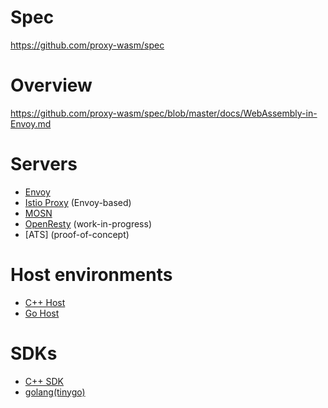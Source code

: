 # Spec

https://github.com/proxy-wasm/spec

# Overview

https://github.com/proxy-wasm/spec/blob/master/docs/WebAssembly-in-Envoy.md

# Servers

* [Envoy]
* [Istio Proxy] (Envoy-based)
* [MOSN]
* [OpenResty] (work-in-progress)
* [ATS] (proof-of-concept)

[Envoy]: https://github.com/envoyproxy/envoy
[Istio Proxy]: https://github.com/istio/proxy
[MOSN]: https://github.com/mosn/mosn
[OpenResty]: https://github.com/api7/wasm-nginx-module

# Host environments

* [C++ Host]
* [Go Host]

[C++ Host]: https://github.com/proxy-wasm/proxy-wasm-cpp-host
[Go Host]: https://github.com/mosn/proxy-wasm-go-host

# SDKs

* [C++ SDK]
* [golang(tinygo)]

[C++ SDK]: https://github.com/proxy-wasm/proxy-wasm-cpp-sdk
[golang(tinygo)]: https://github.com/tetratelabs/proxy-wasm-go-sdk
